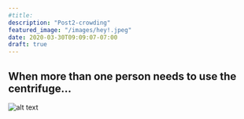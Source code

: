 ```yaml
---
#title: 
description: "Post2-crowding"
featured_image: "/images/hey!.jpeg"
date: 2020-03-30T09:09:07-07:00
draft: true
---
```


## When more than one person needs to use the centrifuge...
![alt text](/images/hey!.jpeg "Logo Title Text 1")